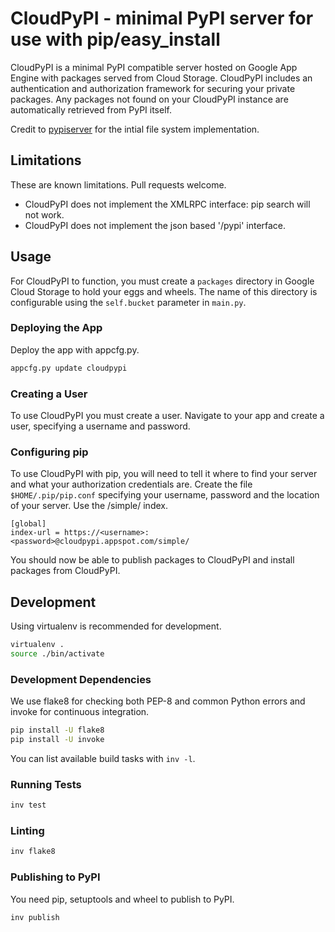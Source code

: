 # CloudPyPI - minimal PyPI server for use with pip/easy_install

CloudPyPI is a minimal PyPI compatible server hosted on Google App Engine with
packages served from Cloud Storage. CloudPyPI includes an authentication
and authorization framework for securing your private packages. Any packages not
found on your CloudPyPI instance are automatically retrieved from PyPI itself.

Credit to [pypiserver](https://github.com/pypiserver/pypiserver) for the intial
file system implementation.

## Limitations

These are known limitations. Pull requests welcome.

- CloudPyPI does not implement the XMLRPC interface: pip search will not work.
- CloudPyPI does not implement the json based '/pypi' interface.

## Usage

For CloudPyPI to function, you must create a `packages` directory in Google
Cloud Storage to hold your eggs and wheels. The name of this directory is
configurable using the `self.bucket` parameter in `main.py`.

### Deploying the App

Deploy the app with appcfg.py.

```bash
appcfg.py update cloudpypi
```

### Creating a User

To use CloudPyPI you must create a user. Navigate to your app and create a user,
specifying a username and password.

### Configuring pip

To use CloudPyPI with pip, you will need to tell it where to find your server
and what your authorization credentials are. Create the file
`$HOME/.pip/pip.conf` specifying your username, password and the location of
your server. Use the /simple/ index.

```
[global]
index-url = https://<username>:<password>@cloudpypi.appspot.com/simple/
```

You should now be able to publish packages to CloudPyPI and install packages
from CloudPyPI.

## Development

Using virtualenv is recommended for development.

```bash
virtualenv .
source ./bin/activate
```

### Development Dependencies

We use flake8 for checking both PEP-8 and common Python errors and invoke for
continuous integration.

```bash
pip install -U flake8
pip install -U invoke
```

You can list available build tasks with `inv -l`.

### Running Tests

```bash
inv test
```

### Linting

```bash
inv flake8
```

### Publishing to PyPI
You need pip, setuptools and wheel to publish to PyPI.

```
inv publish
```
